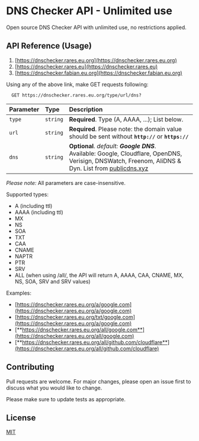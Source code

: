 # DNS Checker API - Unlimited use

Open source DNS Checker API with unlimited use, no restrictions applied.

## API Reference (Usage)
1. [https://dnschecker.rares.eu.org](https://dnschecker.rares.eu.org)
2. [https://dnschecker.rares.eu](https://dnschecker.rares.eu)
3. [https://dnschecker.fabian.eu.org](https://dnschecker.fabian.eu.org)

Using any of the above link, make GET requests following:

```http
  GET https://dnschecker.rares.eu.org/type/url/dns?
```

| Parameter | Type     | Description                       |
| :-------- | :------- | :-------------------------------- |
| `type`      | `string` | **Required**. Type (A, AAAA, ...); List below.|
| `url`      | `string` | **Required**. Please note: the domain value should be sent without **`http://`** or **`https://`**|
| `dns`      | `string` | **Optional**. *default: **Google DNS***.<br>Available: Google, Cloudflare, OpenDNS, Verisign, DNSWatch, Freenom, AliDNS & Dyn. List from [publicdns.xyz](https://www.publicdns.xyz/) |

_Please note:_ All parameters are case-insensitive.

Supported types:
- A (including ttl)
- AAAA (including ttl)
- MX
- NS
- SOA
- TXT
- CAA
- CNAME
- NAPTR
- PTR
- SRV
- ALL (when using /all/, the API will return A, AAAA, CAA, CNAME, MX, NS, SOA, SRV and SRV values) 

Examples:
- [https://dnschecker.rares.eu.org/a/google.com](https://dnschecker.rares.eu.org/a/google.com)
- [https://dnschecker.rares.eu.org/txt/google.com](https://dnschecker.rares.eu.org/a/google.com)
- [**https://dnschecker.rares.eu.org/all/google.com**](https://dnschecker.rares.eu.org/all/google.com)
- [**https://dnschecker.rares.eu.org/all/github.com/cloudflare**](https://dnschecker.rares.eu.org/all/github.com/cloudflare)

## Contributing
Pull requests are welcome. For major changes, please open an issue first to discuss what you would like to change.

Please make sure to update tests as appropriate.

## License
[MIT](https://choosealicense.com/licenses/mit/)
